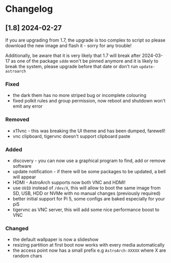# Changelog

## [1.8] 2024-02-27

If you are upgrading from 1.7, the upgrade is too complex to script so please download the new image and flash it - sorry for any trouble!

Additionally, be aware that it is very likely that 1.7 will break after 2024-03-17 as one of the package `sddm` won't be pinned anymore and it is likely to break the system, please upgrade before that date or don't run `update-astroarch`

### Fixed
- the dark them has no more striped bug or incomplete colouring
- fixed polkit rules and group permission, now reboot and shutdown won't emit any error

### Removed
- x11vnc - this was breaking the UI theme and has been dumped, farewell!
- vnc clipboard, tigervnc doesn't support clipboard paste
  
### Added
- discovery - you can now use a graphical program to find, add or remove software
- update notification - if there will be some packages to be updated, a bell will appear
- HDMI - AstroArch supports now both VNC and HDMI!
- use `UUID` instead of `/dev/X`, this will allow to boot the same image from SD, USB, HDD or NVMe with no manual changes (previously required)
- better initial support for Pi 5, some configs are baked especially for your pi5
- tigervnc as VNC server, this will add some nice performance boost to VNC

### Changed
- the default wallpaper is now a slideshow
- resizing partition at first boot now works with every media automatically
- the access point now has a small prefix e.g `AstroArch-XXXXX` where X are random chars
